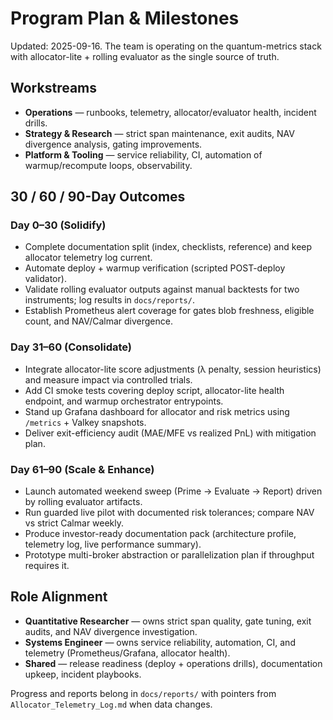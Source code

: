 # Program Plan & Milestones

Updated: 2025-09-16. The team is operating on the quantum-metrics stack with allocator-lite + rolling evaluator as the single source of truth.

## Workstreams
- **Operations** — runbooks, telemetry, allocator/evaluator health, incident drills.
- **Strategy & Research** — strict span maintenance, exit audits, NAV divergence analysis, gating improvements.
- **Platform & Tooling** — service reliability, CI, automation of warmup/recompute loops, observability.

## 30 / 60 / 90-Day Outcomes
### Day 0–30 (Solidify)
- Complete documentation split (index, checklists, reference) and keep allocator telemetry log current.
- Automate deploy + warmup verification (scripted POST-deploy validator).
- Validate rolling evaluator outputs against manual backtests for two instruments; log results in `docs/reports/`.
- Establish Prometheus alert coverage for gates blob freshness, eligible count, and NAV/Calmar divergence.

### Day 31–60 (Consolidate)
- Integrate allocator-lite score adjustments (λ penalty, session heuristics) and measure impact via controlled trials.
- Add CI smoke tests covering deploy script, allocator-lite health endpoint, and warmup orchestrator entrypoints.
- Stand up Grafana dashboard for allocator and risk metrics using `/metrics` + Valkey snapshots.
- Deliver exit-efficiency audit (MAE/MFE vs realized PnL) with mitigation plan.

### Day 61–90 (Scale & Enhance)
- Launch automated weekend sweep (Prime → Evaluate → Report) driven by rolling evaluator artifacts.
- Run guarded live pilot with documented risk tolerances; compare NAV vs strict Calmar weekly.
- Produce investor-ready documentation pack (architecture profile, telemetry log, live performance summary).
- Prototype multi-broker abstraction or parallelization plan if throughput requires it.

## Role Alignment
- **Quantitative Researcher** — owns strict span quality, gate tuning, exit audits, and NAV divergence investigation.
- **Systems Engineer** — owns service reliability, automation, CI, and telemetry (Prometheus/Grafana, allocator health).
- **Shared** — release readiness (deploy + operations drills), documentation upkeep, incident playbooks.

Progress and reports belong in `docs/reports/` with pointers from `Allocator_Telemetry_Log.md` when data changes.
